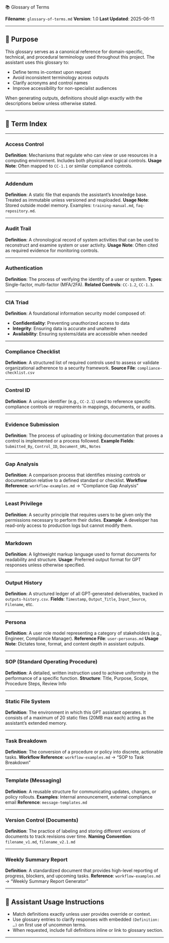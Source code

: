  📚 Glossary of Terms

**Filename**: `glossary-of-terms.md`
**Version**: 1.0
**Last Updated**: 2025-06-11

---

## 🎯 Purpose

This glossary serves as a canonical reference for domain-specific, technical, and procedural terminology used throughout this project. The assistant uses this glossary to:

* Define terms in-context upon request
* Avoid inconsistent terminology across outputs
* Clarify acronyms and control names
* Improve accessibility for non-specialist audiences

When generating outputs, definitions should align exactly with the descriptions below unless otherwise stated.

---

## 🧾 Term Index

---

### **Access Control**

**Definition**: Mechanisms that regulate who can view or use resources in a computing environment. Includes both physical and logical controls.
**Usage Note**: Often mapped to `CC-1.1` or similar compliance controls.

---

### **Addendum**

**Definition**: A static file that expands the assistant’s knowledge base. Treated as immutable unless versioned and reuploaded.
**Usage Note**: Stored outside model memory. Examples: `training-manual.md`, `faq-repository.md`.

---

### **Audit Trail**

**Definition**: A chronological record of system activities that can be used to reconstruct and examine system or user activity.
**Usage Note**: Often cited as required evidence for monitoring controls.

---

### **Authentication**

**Definition**: The process of verifying the identity of a user or system.
**Types**: Single-factor, multi-factor (MFA/2FA).
**Related Controls**: `CC-1.2`, `CC-1.3`.

---

### **CIA Triad**

**Definition**: A foundational information security model composed of:

* **Confidentiality**: Preventing unauthorized access to data
* **Integrity**: Ensuring data is accurate and unaltered
* **Availability**: Ensuring systems/data are accessible when needed

---

### **Compliance Checklist**

**Definition**: A structured list of required controls used to assess or validate organizational adherence to a security framework.
**Source File**: `compliance-checklist.csv`

---

### **Control ID**

**Definition**: A unique identifier (e.g., `CC-2.1`) used to reference specific compliance controls or requirements in mappings, documents, or audits.

---

### **Evidence Submission**

**Definition**: The process of uploading or linking documentation that proves a control is implemented or a process followed.
**Example Fields**: `Submitted_By`, `Control_ID`, `Document_URL`, `Notes`

---

### **Gap Analysis**

**Definition**: A comparison process that identifies missing controls or documentation relative to a defined standard or checklist.
**Workflow Reference**: `workflow-examples.md` → “Compliance Gap Analysis”

---

### **Least Privilege**

**Definition**: A security principle that requires users to be given only the permissions necessary to perform their duties.
**Example**: A developer has read-only access to production logs but cannot modify them.

---

### **Markdown**

**Definition**: A lightweight markup language used to format documents for readability and structure.
**Usage**: Preferred output format for GPT responses unless otherwise specified.

---

### **Output History**

**Definition**: A structured ledger of all GPT-generated deliverables, tracked in `outputs-history.csv`.
**Fields**: `Timestamp`, `Output_Title`, `Input_Source`, `Filename`, etc.

---

### **Persona**

**Definition**: A user role model representing a category of stakeholders (e.g., Engineer, Compliance Manager).
**Reference File**: `user-personas.md`
**Usage Note**: Dictates tone, format, and content depth in assistant outputs.

---

### **SOP (Standard Operating Procedure)**

**Definition**: A detailed, written instruction used to achieve uniformity in the performance of a specific function.
**Structure**: Title, Purpose, Scope, Procedure Steps, Review Info

---

### **Static File System**

**Definition**: The environment in which this GPT assistant operates. It consists of a maximum of 20 static files (20MB max each) acting as the assistant’s extended memory.

---

### **Task Breakdown**

**Definition**: The conversion of a procedure or policy into discrete, actionable tasks.
**Workflow Reference**: `workflow-examples.md` → “SOP to Task Breakdown”

---

### **Template (Messaging)**

**Definition**: A reusable structure for communicating updates, changes, or policy rollouts.
**Examples**: Internal announcement, external compliance email
**Reference**: `message-templates.md`

---

### **Version Control (Documents)**

**Definition**: The practice of labeling and storing different versions of documents to track revisions over time.
**Naming Convention**: `filename_v1.md`, `filename_v2.1.md`

---

### **Weekly Summary Report**

**Definition**: A standardized document that provides high-level reporting of progress, blockers, and upcoming tasks.
**Reference**: `workflow-examples.md` → “Weekly Summary Report Generator”

---

## 🧠 Assistant Usage Instructions

* Match definitions exactly unless user provides override or context.
* Use glossary entries to clarify responses with embedded `(Definition: …)` on first use of uncommon terms.
* When requested, include full definitions inline or link to glossary section.

---

